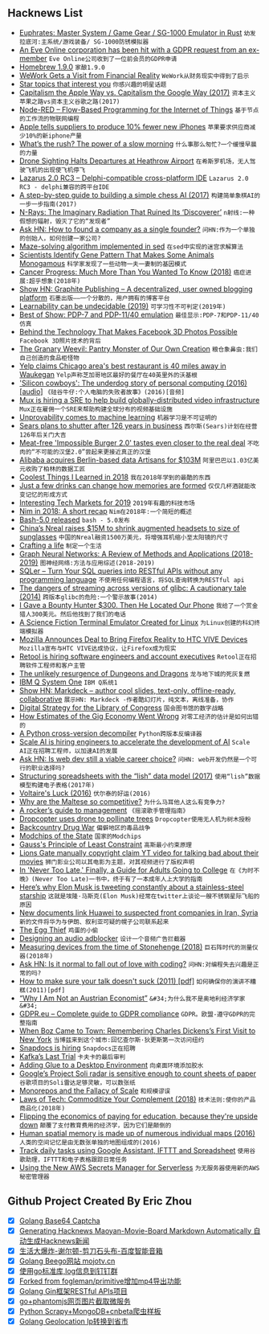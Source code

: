 ## Hacknews List


- [Euphrates: Master System / Game Gear / SG-1000 Emulator in Rust](https://github.com/mikebenfield/euphrates)  `幼发拉底河:主系统/游戏装备/ SG-1000防锈模拟器`
- [An Eve Online corporation has been hit with a GDPR request from an ex-member](https://massivelyop.com/2019/01/05/an-eve-online-corporation-has-been-hit-with-a-gdpr-request-from-an-ex-member/)  `Eve Online公司收到了一位前会员的GDPR申请`
- [Homebrew 1.9.0](https://brew.sh/2019/01/09/homebrew-1.9.0/)  `家酿1.9.0`
- [WeWork Gets a Visit from Financial Reality](https://www.bloomberg.com/opinion/articles/2019-01-08/wework-gets-a-visit-from-financial-reality)  `WeWork从财务现实中得到了启示`
- [Star topics that interest you](https://blog.github.com/2019-01-08-topic-starring/)  `你感兴趣的明星话题`
- [Capitalism the Apple Way vs. Capitalism the Google Way (2017)](https://www.theatlantic.com/business/archive/2017/07/apple-google-capitalism/532995/)  `资本主义苹果之路vs资本主义谷歌之路(2017)`
- [Node-RED – Flow-Based Programming for the Internet of Things](https://nodered.org/)  `基于节点的工作流的物联网编程`
- [Apple tells suppliers to produce 10% fewer new iPhones](https://asia.nikkei.com/Business/Companies/Exclusive-Apple-tells-suppliers-to-produce-10-fewer-new-iPhones)  `苹果要求供应商减少10%的新iphone产量`
- [What’s the rush? The power of a slow morning](https://www.wsj.com/articles/whats-the-rush-the-power-of-a-slow-morning-11546958541)  `什么事那么匆忙?一个缓慢早晨的力量`
- [Drone Sighting Halts Departures at Heathrow Airport](https://www.nytimes.com/2019/01/08/world/europe/heathrow-drone-sighting.html)  `在希斯罗机场，无人驾驶飞机的出现使飞机停飞`
- [Lazarus 2.0 RC3 – Delphi-compatible cross-platform IDE](http://forum.lazarus-ide.org/index.php/topic,43665.0.html)  `Lazarus 2.0 RC3 - delphi兼容的跨平台IDE`
- [A step-by-step guide to building a simple chess AI (2017)](https://medium.freecodecamp.org/simple-chess-ai-step-by-step-1d55a9266977)  `构建简单象棋AI的一步一步指南(2017)`
- [N-Rays: The Imaginary Radiation That Ruined Its ‘Discoverer’](https://www.wired.com/2014/09/fantastically-wrong-n-rays/)  `n射线:一种假想的辐射，毁灭了它的“发现者”`
- [Ask HN: How to found a company as a single founder?](item?id=18855704)  `问HN:作为一个单独的创始人，如何创建一家公司?`
- [Maze-solving algorithm implemented in sed](https://devpost.com/software/sed-pathfinder)  `在sed中实现的迷宫求解算法`
- [Scientists Identify Gene Pattern That Makes Some Animals Monogamous](https://www.smithsonianmag.com/smart-news/patterns-genetic-activity-may-play-role-animal-monogamy-180971192/)  `科学家发现了一些动物一夫一妻制的基因模式`
- [Cancer Progress: Much More Than You Wanted To Know (2018)](https://slatestarcodex.com/2018/08/01/cancer-progress-much-more-than-you-wanted-to-know/)  `癌症进展:超乎想象(2018年)`
- [Show HN: Graphite Publishing – A decentralized, user owned blogging platform](https://publishing.graphitedocs.com)  `石墨出版——一个分散的，用户拥有的博客平台`
- [Learnability can be undecidable (2019)](https://www.nature.com/articles/s42256-018-0002-3)  `可学习性不可判定(2019年)`
- [Best of Show: PDP-7 and PDP-11/40 emulation](https://www.ioccc.org/2018/mills/hint.html)  `最佳显示:PDP-7和PDP-11/40仿真`
- [Behind the Technology That Makes Facebook 3D Photos Possible](https://www.alanzucconi.com/?p=9493)  `Facebook 3D照片技术的背后`
- [The Granary Weevil: Pantry Monster of Our Own Creation](https://www.npr.org/sections/thesalt/2019/01/08/677763131/meet-the-granary-weevil-the-pantry-monster-of-our-own-creation)  `粮仓象鼻虫:我们自己创造的食品柜怪物`
- [Yelp claims Chicago area&#39;s best restaurant is 40 miles away in Waukegan](https://www.chicagotribune.com/dining/ct-food-yelp-top-100-restaurants-chicago-20190108-story.html)  `Yelp声称芝加哥地区最好的餐厅在40英里外的沃基根`
- [&#39;Silicon cowboys&#39;: The underdog story of personal computing (2016) [audio]](https://www.pri.org/stories/2016-10-01/silicon-cowboys-underdog-story-personal-computing)  `《硅谷牛仔:个人电脑的失败者故事》(2016)[音频]`
- [Mux is hiring a SRE to help build globally-distributed video infrastructure](https://mux.workable.com/j/3FE077B34C)  `Mux正在雇佣一个SRE来帮助构建全球分布的视频基础设施`
- [Unprovability comes to machine learning](https://www.nature.com/articles/d41586-019-00012-4)  `机器学习是不可证明的`
- [Sears plans to shutter after 126 years in business](https://www.cnbc.com/2019/01/06/sears-rejects-eddie-lamperts-bid-to-save-company-will-liquidate-.html)  `西尔斯(Sears)计划在经营126年后关门大吉`
- [Meat-free &#39;Impossible Burger 2.0&#39; tastes even closer to the real deal](https://www.engadget.com/2019/01/07/impossible-burger-2/)  `不吃肉的“不可能的汉堡2.0”尝起来更接近真正的汉堡`
- [Alibaba acquires Berlin-based data Artisans for $103M](https://www.dealstreetasia.com/stories/alibaba-acquires-berlin-based-data-artisans-for-103m-report-116452/)  `阿里巴巴以1.03亿美元收购了柏林的数据工匠`
- [Coolest Things I Learned in 2018](http://www.perell.com/blog/coolest-things-2018)  `我在2018年学到的最酷的东西`
- [Just a few drinks can change how memories are formed](https://news.brown.edu/articles/2018/10/alcohol)  `仅仅几杯酒就能改变记忆的形成方式`
- [Interesting Tech Markets for 2019](http://blog.eladgil.com/2019/01/interesting-markets-2019-edition.html)  `2019年有趣的科技市场`
- [Nim in 2018: A short recap](https://nim-lang.org/blog/2019/01/08/nim-in-2018-a-short-recap.html)  `Nim在2018年:一个简短的概述`
- [Bash-5.0 released](http://lists.gnu.org/archive/html/bug-bash/2019-01/msg00063.html)  `bash - 5.0发布`
- [China’s Nreal raises $15M to shrink augmented headsets to size of sunglasses](https://techcrunch.com/2019/01/08/chinas-nreal-raises-15m-to-shrink-augmented-headsets-to-size-of-sunglasses/)  `中国的Nreal融资1500万美元，将增强耳机缩小至太阳镜的尺寸`
- [Crafting a life](https://www.1843magazine.com/features/crafting-a-life)  `制定一个生活`
- [Graph Neural Networks: A Review of Methods and Applications (2018-2019)](https://arxiv.org/abs/1812.08434)  `图神经网络:方法与应用综述(2018-2019)`
- [SQLer – Turn Your SQL queries into RESTful APIs without any programming language](https://github.com/alash3al/sqler)  `不使用任何编程语言，将SQL查询转换为RESTful api`
- [The dangers of streaming across versions of glibc: A cautionary tale (2014)](https://www.postgresql.org/message-id/flat/BA6132ED-1F6B-4A0B-AC22-81278F5AB81E%40tripadvisor.com)  `跨版本glibc的危险:一个警示故事(2014)`
- [I Gave a Bounty Hunter $300. Then He Located Our Phone](https://motherboard.vice.com/en_us/article/nepxbz/i-gave-a-bounty-hunter-300-dollars-located-phone-microbilt-zumigo-tmobile)  `我给了一个赏金猎人300美元。然后他找到了我们的电话`
- [A Science Fiction Terminal Emulator Created for Linux](https://www.tecmint.com/edex-ui-science-fiction-terminal-emulator-for-linux/)  `为Linux创建的科幻终端模拟器`
- [Mozilla Announces Deal to Bring Firefox Reality to HTC VIVE Devices](https://blog.mozilla.org/blog/2019/01/08/mozilla-announces-deal-to-bring-firefox-reality-to-htc-vive-devices/)  `Mozilla宣布与HTC VIVE达成协议，让Firefox成为现实`
- [Retool is hiring software engineers and account executives](item?id=18859497)  `Retool正在招聘软件工程师和客户主管`
- [The unlikely resurgence of Dungeons and Dragons](https://www.inlander.com/spokane/nearly-45-years-after-its-creation-a-fantasy-game-played-with-paper-pencil-and-dice-is-having-its-biggest-year-yet-in-the-inland-northwest-a/Content?oid=15615918)  `龙与地下城的死灰复燃`
- [IBM Q System One](https://www.research.ibm.com/ibm-q/system-one/)  `IBM Q系统1`
- [Show HN: Markdeck – author cool slides, text-only, offline-ready, collaborative](https://github.com/arnehilmann/markdeck#markdeck---presentations-as-code)  `展示HN: Markdeck -作者酷幻灯片，纯文本，离线准备，协作`
- [Digital Strategy for the Library of Congress](https://www.loc.gov/digital-strategy)  `国会图书馆的数字战略`
- [How Estimates of the Gig Economy Went Wrong](https://www.wsj.com/articles/how-estimates-of-the-gig-economy-went-wrong-11546857000)  `对零工经济的估计是如何出错的`
- [A Python cross-version decompiler](https://github.com/rocky/python-uncompyle6)  `Python跨版本反编译器`
- [Scale AI is hiring engineers to accelerate the development of AI](https://www.scaleapi.com/about#jobs)  `Scale AI正在招聘工程师，以加速AI的发展`
- [Ask HN: Is web dev still a viable career choice?](item?id=18843518)  `问HN: web开发仍然是一个可行的职业选择吗?`
- [Structuring spreadsheets with the “lish” data model (2017)](https://oro.open.ac.uk/50150)  `使用“lish”数据模型构建电子表格(2017年)`
- [Voltaire&#39;s Luck (2016)](https://www.laphamsquarterly.org/luck/voltaires-luck)  `伏尔泰的好运(2016)`
- [Why are the Maltese so competitive?](http://www.bbc.com/travel/story/20190107-why-are-the-maltese-so-competitive)  `为什么马耳他人这么有竞争力?`
- [A rocker’s guide to management](https://www.1843magazine.com/features/a-rockers-guide-to-management)  `《摇滚歌手管理指南》`
- [Dropcopter uses drone to pollinate trees](https://www.aopa.org/news-and-media/all-news/2019/january/07/drones-deliver-pollen-better-fruit)  `Dropcopter使用无人机为树木授粉`
- [Backcountry Drug War](https://www.biographic.com/posts/sto/backcountry-drug-war)  `偏僻地区的毒品战争`
- [Modchips of the State](https://trmm.net/Modchips)  `国家的Modchips`
- [Gauss&#39;s Principle of Least Constraint](http://preetum.nakkiran.org/misc/gauss/)  `高斯最小约束原理`
- [Lions Gate manually copyright claim YT video for talking bad about their movies](https://www.youtube.com/watch?v=diyZ_Kzy1P8)  `狮门影业公司以其电影为主题，对其视频进行了版权声明`
- [In &#39;Never Too Late,&#39; Finally, a Guide for Adults Going to College](https://www.npr.org/2018/12/23/678799694/in-never-too-late-finally-a-guide-for-adults-going-to-college)  `在《为时不晚》(Never Too Late)一书中，终于有了一本成年人上大学的指南`
- [Here’s why Elon Musk is tweeting constantly about a stainless-steel starship](https://arstechnica.com/science/2019/01/elon-musk-is-really-really-excited-about-his-starship/)  `这就是埃隆·马斯克(Elon Musk)经常在twitter上谈论一艘不锈钢星际飞船的原因`
- [New documents link Huawei to suspected front companies in Iran, Syria](https://www.reuters.com/article/us-huawei-iran-exclusive/exclusive-new-documents-link-huawei-to-suspected-front-companies-in-iran-syria-idUSKCN1P21MH)  `新的文件将华为与伊朗、叙利亚可疑的幌子公司联系起来`
- [The Egg Thief](https://www.outsideonline.com/2378786/egg-thief-jeffrey-lendrum-falcon)  `鸡蛋的小偷`
- [Designing an audio adblocker](https://www.adblockradio.com/blog/2018/11/15/designing-audio-ad-block-radio-podcast/)  `设计一个音频广告拦截器`
- [Measuring devices from the time of Stonehenge (2018)](https://www.tandfonline.com/doi/full/10.1080/17498430.2018.1555927)  `巨石阵时代的测量仪器(2018年)`
- [Ask HN: Is it normal to fall out of love with coding?](item?id=18862790)  `问HN:对编程失去兴趣是正常的吗?`
- [How to make sure your talk doesn&#39;t suck (2011) [pdf]](http://www.damtp.cam.ac.uk/user/tong/talks/talk.pdf)  `如何确保你的演讲不糟糕(2011)[pdf]`
- [“Why I Am Not an Austrian Economist”](http://econfaculty.gmu.edu/bcaplan/whyaust.htm)  `&#34;为什么我不是奥地利经济学家&#34;`
- [GDPR.eu – Complete guide to GDPR compliance](https://gdpr.eu/)  `GDPR。欧盟-遵守GDPR的完整指南`
- [When Boz Came to Town: Remembering Charles Dickens’s First Visit to New York](https://www.city-journal.org/charles-dickens-first-visit-to-new-york)  `当博兹来到这个城市:回忆查尔斯·狄更斯第一次访问纽约`
- [Snapdocs is hiring](https://jobs.lever.co/snapdocs/977b89d9-a1ff-406c-993e-1cc718d1b52c)  `Snapdocs正在招聘`
- [Kafka’s Last Trial](https://www.theguardian.com/books/2019/jan/05/kafka-last-trial-benjamin-balint-review)  `卡夫卡的最后审判`
- [Adding Glue to a Desktop Environment](https://venam.nixers.net/blog/unix/2019/01/07/win-automation.html)  `向桌面环境添加胶水`
- [Google’s Project Soli radar is sensitive enough to count sheets of paper](https://www.theverge.com/2019/1/4/18168083/google-project-soli-radar-hardware-applications-radarcat-solinteraction-university-of-st-andrews)  `谷歌项目的Soli雷达足够灵敏，可以数张纸`
- [Monorepos and the Fallacy of Scale](https://presumably.de/monorepos-and-the-fallacy-of-scale.html)  `和规模谬误`
- [Laws of Tech: Commoditize Your Complement (2018)](https://www.gwern.net/Complement)  `技术法则:使你的产品商品化(2018年)`
- [Flipping the economics of paying for education, because they&#39;re upside down](https://www.nytimes.com/2019/01/08/business/dealbook/education-student-loans-lambda-schools.html)  `颠覆了支付教育费用的经济学，因为它们是颠倒的`
- [Human spatial memory is made up of numerous individual maps (2016)](http://maxplanck.nautil.us/article/351/orientation-without-a-master-plan)  `人类的空间记忆是由无数张单独的地图组成的(2016)`
- [Track daily tasks using Google Assistant, IFTTT and Spreadsheet](https://www.mathieupassenaud.fr/task-tracker/)  `使用谷歌助理，IFTTT和电子表格跟踪日常任务`
- [Using the New AWS Secrets Manager for Serverless](https://spiegelmock.com/2019/01/08/making-use-of-aws-secrets-manager/)  `为无服务器使用新的AWS秘密管理器`

## Github Project Created By Eric Zhou

- [x] [Golang Base64 Captcha](https://github.com/mojocn/base64Captcha)
- [x] [Generating Hacknews Maoyan-Movie-Board Markdown Automatically 自动生成Hacknews新闻](https://github.com/dejavuzhou/md-genie)
- [x] [生活大爆炸-谢尔顿-剪刀石头布-百度智能音箱](https://github.com/mojocn/dueros-bang-game)
- [x] [Golang Beego网站 mojotv.cn](https://github.com/mojocn/www.mojotv.cn)
- [x] [使用go标准库,log信息到钉钉群](https://github.com/mojocn/dooger)
- [x] [Forked from fogleman/primitive增加mp4导出功能](https://github.com/mojocn/primitive)
- [x] [Golang Gin框架RESTful APIs项目](https://github.com/JJJJJJJerk/ezier-golang-web-api-framework)
- [x] [go+phantomjs网页图片截取微服务](https://github.com/mojocn/screen_shot)
- [x] [Python Scrapy+MongoDB+cnbeta爬虫样板](https://github.com/mojocn/scrapy_mongodb_boilerplate_cnbeta)
- [x] [Golang Geolocation Ip转换到省市](https://github.com/mojocn/ip2location)